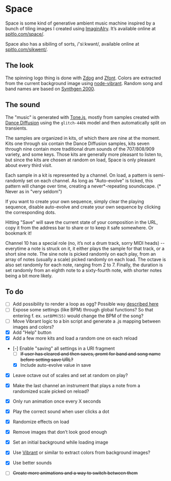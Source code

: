 # Space

Space is some kind of generative ambient music machine inspired by a bunch of tiling images I created using [ImaginAIry](https://github.com/brycedrennan/imaginAIry/). It’s available online at [spitlo.com/space/](https://spitlo.com/space/).

Space also has a sibiling of sorts, /'siːkwənt/, available online at [spitlo.com/sikwent/](https://spitlo.com/sikwent/).

## The look

The spinning logo thing is done with [Zdog](https://github.com/metafizzy/zdog) and [Zfont](https://github.com/jaames/zfont). Colors are extracted from the current background image using [node-vibrant](https://github.com/Vibrant-Colors/node-vibrant). Random song and band names are based on [Synthgen 2000](https://github.com/tirdadc/synthwave).

## The sound

The "music" is generated with [Tone.js](https://github.com/Tonejs/Tone.js), mostly from samples created with [Dance Diffusion](https://huggingface.co/spaces/harmonai/dance-diffusion) using the `glitch-440k` model and then automatically split on transients.

The samples are organized in kits, of which there are nine at the moment. Kits one through six contain the Dance Diffusion samples, kits seven through nine contain more traditional drum sounds of the 707/808/909 variety, and some keys. Those kits are generally more pleasant to listen to, but since the kits are chosen at random on load, Space is only pleasant about every third visit.

Each sample in a kit is represented by a channel. On load, a pattern is semi-randomly set on each channel. As long as "Auto-evolve" is ticked, this pattern will change over time, creating a never*-repeating soundscape.
(* Never as in "very seldom")

If you want to create your own sequence, simply clear the playing sequence, disable auto-evolve and create your own sequence by clicking the corresponding dots.

Hitting "Save" will save the current state of your composition in the URL, copy it from the address bar to share or to keep it safe somewhere. Or bookmark it!

Channel 10 has a special role (no, it’s not a drum track, sorry MIDI heads) -- everytime a note is struck on it, it either plays the sample for that track, or a short sine note. The sine note is picked randomly on each play, from an array of notes (usually a scale) picked randomly on each load. The octave is also set randomly for each note, ranging from 2 to 7. Finally, the duration is set randomly from an eighth note to a sixty-fourth note, with shorter notes being a bit more likely.

## To do

- [ ] Add possibility to render a loop as ogg? Possible way [described here](https://www.youtube.com/watch?v=VHCv3waFkRo)
- [ ] Expose some settings (like BPM) through global functions? So that entering f. ex. `setBPM(55)` would change the BPM of the song?
- [ ] Move Vibrant logic to a bin script and generate a .js mapping between images and colors?
- [x] Add "Help" button
- [x] Add a few more kits and load a random one on each reload
- [-] Enable "saving" all settings in a URI fragment
  - [ ] ~~If user has cleared and then saves, promt for band and song name before setting save URL?~~
  - [x] Include auto-evolve value in save
- [x] Leave octave out of scales and set at random on play?
- [x] Make the last channel an instrument that plays a note from a randomized scale picked on reload?
- [x] Only run animation once every X seconds
- [x] Play the correct sound when user clicks a dot
- [x] Randomize effects on load
- [x] Remove images that don’t look good enough
- [x] Set an initial background while loading image
- [x] Use [Vibrant](https://jariz.github.io/vibrant.js/) or similar to extract colors from background images?
- [x] Use better sounds
- [ ] ~~Create more animations and a way to switch between them~~

